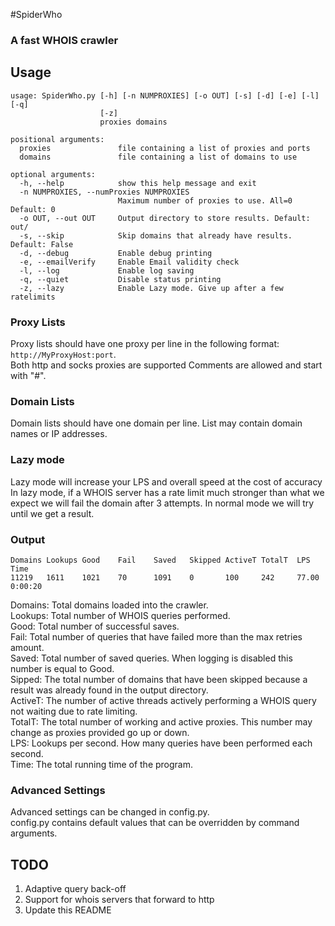 
#SpiderWho

### A fast WHOIS crawler

## Usage
```
usage: SpiderWho.py [-h] [-n NUMPROXIES] [-o OUT] [-s] [-d] [-e] [-l] [-q]
                    [-z]
                    proxies domains

positional arguments:
  proxies               file containing a list of proxies and ports
  domains               file containing a list of domains to use

optional arguments:
  -h, --help            show this help message and exit
  -n NUMPROXIES, --numProxies NUMPROXIES
                        Maximum number of proxies to use. All=0 Default: 0
  -o OUT, --out OUT     Output directory to store results. Default: out/
  -s, --skip            Skip domains that already have results. Default: False
  -d, --debug           Enable debug printing
  -e, --emailVerify     Enable Email validity check
  -l, --log             Enable log saving
  -q, --quiet           Disable status printing
  -z, --lazy            Enable Lazy mode. Give up after a few ratelimits
```

### Proxy Lists
Proxy lists should have one proxy per line in the following format:  
`http://MyProxyHost:port`.  
Both http and socks proxies are supported Comments are allowed and start with "#".

### Domain Lists
Domain lists should have one domain per line.
List may contain domain names or IP addresses.

### Lazy mode
Lazy mode will increase your LPS and overall speed at the cost of accuracy
In lazy mode, if a WHOIS server has a rate limit much stronger than what we expect we will fail the domain after 3 attempts.
In normal mode we will try until we get a result.

### Output
```
Domains Lookups Good    Fail    Saved   Skipped ActiveT TotalT  LPS     Time
11219   1611    1021    70      1091    0       100     242     77.00   0:00:20
```
Domains: Total domains loaded into the crawler.  
Lookups: Total number of WHOIS queries performed.  
Good: Total number of successful saves.  
Fail: Total number of queries that have failed more than the max retries amount.  
Saved: Total number of saved queries. When logging is disabled this number is equal to Good.  
Sipped: The total number of domains that have been skipped because a result was already found in the output directory.  
ActiveT: The number of active threads actively performing a WHOIS query not waiting due to rate limiting.  
TotalT: The total number of working and active proxies. This number may change as proxies provided go up or down.  
LPS: Lookups per second. How many queries have been performed each second.  
Time: The total running time of the program.  

### Advanced Settings
Advanced settings can be changed in config.py.  
config.py contains default values that can be overridden  by command arguments.

## TODO
1. Adaptive query back-off
2. Support for whois servers that forward to http
3. Update this README

